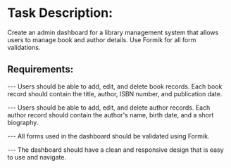# Task Description:

Create an admin dashboard for a library management system that allows users to manage book and author details. Use Formik for all form validations.

## Requirements:

--- Users should be able to add, edit, and delete book records. Each book record should contain the title, author, ISBN number, and publication date.

--- Users should be able to add, edit, and delete author records. Each author record should contain the author's name, birth date, and a short biography.

--- All forms used in the dashboard should be validated using Formik.

--- The dashboard should have a clean and responsive design that is easy to use and navigate.
